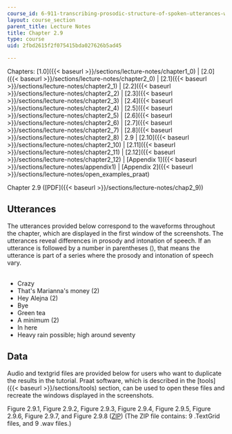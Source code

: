 ```yaml
---
course_id: 6-911-transcribing-prosodic-structure-of-spoken-utterances-with-tobi-january-iap-2006
layout: course_section
parent_title: Lecture Notes
title: Chapter 2.9
type: course
uid: 2fbd2615f2f075415bda027626b5ad45

---
```


Chapters: [1.0]({{< baseurl >}}/sections/lecture-notes/chapter1_0) | [2.0]({{< baseurl >}}/sections/lecture-notes/chapter2_0) | [2.1]({{< baseurl >}}/sections/lecture-notes/chapter2_1) | [2.2]({{< baseurl >}}/sections/lecture-notes/chapter2_2) | [2.3]({{< baseurl >}}/sections/lecture-notes/chapter2_3) | [2.4]({{< baseurl >}}/sections/lecture-notes/chapter2_4) | [2.5]({{< baseurl >}}/sections/lecture-notes/chapter2_5) | [2.6]({{< baseurl >}}/sections/lecture-notes/chapter2_6) | [2.7]({{< baseurl >}}/sections/lecture-notes/chapter2_7) | [2.8]({{< baseurl >}}/sections/lecture-notes/chapter2_8) | 2.9 | [2.10]({{< baseurl >}}/sections/lecture-notes/chapter2_10) | [2.11]({{< baseurl >}}/sections/lecture-notes/chapter2_11) | [2.12]({{< baseurl >}}/sections/lecture-notes/chapter2_12) | [Appendix 1]({{< baseurl >}}/sections/lecture-notes/appendix1) | [Appendix 2]({{< baseurl >}}/sections/lecture-notes/open_examples_praat)

Chapter 2.9 ([PDF]({{< baseurl >}}/sections/lecture-notes/chap2_9))

Utterances
----------

The utterances provided below correspond to the waveforms throughout the chapter, which are displayed in the first window of the screenshots. The utterances reveal differences in prosody and intonation of speech. If an utterance is followed by a number in parentheses (), that means the utterance is part of a series where the prosody and intonation of speech vary.  
 

*   Crazy
*   That's Marianna's money (2)
*   Hey Alejna (2)
*   Bye
*   Green tea
*   A minimum (2)
*   In here
*   Heavy rain possible; high around seventy

Data
----

Audio and textgrid files are provided below for users who want to duplicate the results in the tutorial. Praat software, which is described in the [tools]({{< baseurl >}}/sections/tools) section, can be used to open these files and recreate the windows displayed in the screenshots.

Figure 2.9.1, Figure 2.9.2, Figure 2.9.3, Figure 2.9.4, Figure 2.9.5, Figure 2.9.6, Figure 2.9.7, and Figure 2.9.8 ([ZIP](/coursemedia/6-911-transcribing-prosodic-structure-of-spoken-utterances-with-tobi-january-iap-2006/6dce2f2a6cbbb02dae8e60fa6dd91c4a_chap29.zip)) (The ZIP file contains: 9 .TextGrid files, and 9 .wav files.)